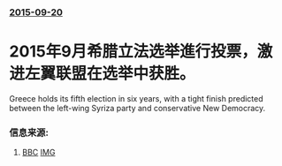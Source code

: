 ### [2015-09-20](/news/2015/09/20/index.md)

##### 
# 2015年9月希腊立法选举進行投票，激进左翼联盟在选举中获胜。 

Greece holds its fifth election in six years, with a tight finish predicted between the left-wing Syriza party and conservative New Democracy.


### 信息来源:

1. [BBC](http://www.bbc.co.uk/news/world-europe-34306084) [IMG](https://ichef.bbci.co.uk/news/1024/branded_news/12E98/production/_85646477_85646476.jpg)
